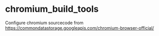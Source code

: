 # chromium_build_tools
Configure chromium sourcecode from https://commondatastorage.googleapis.com/chromium-browser-official/
